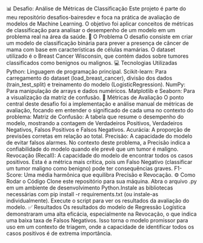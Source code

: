 ​📊 Desafio: Análise de Métricas de Classificação
​Este projeto é parte do meu repositório desafios-bairesdev e foca na prática de avaliação de modelos de Machine Learning. O objetivo foi aplicar conceitos de métricas de classificação para analisar o desempenho de um modelo em um problema real na área da saúde.
​🧬 O Problema
​O desafio consiste em criar um modelo de classificação binária para prever a presença de câncer de mama com base em características de células mamárias. O dataset utilizado é o Breast Cancer Wisconsin, que contém dados sobre tumores classificados como benignos ou malignos.
​💻 Tecnologias Utilizadas
​Python: Linguagem de programação principal.
​Scikit-learn: Para carregamento do dataset (load_breast_cancer), divisão dos dados (train_test_split) e treinamento do modelo (LogisticRegression).
​NumPy: Para manipulação de arrays e dados numéricos.
​Matplotlib e Seaborn: Para a visualização da matriz de confusão.
​🔬 Métricas de Avaliação
​O ponto central deste desafio foi a implementação e análise manual de métricas de avaliação, focando em entender o significado de cada uma no contexto do problema:
​Matriz de Confusão: A tabela que resume o desempenho do modelo, mostrando a contagem de Verdadeiros Positivos, Verdadeiros Negativos, Falsos Positivos e Falsos Negativos.
​Acurácia: A proporção de previsões corretas em relação ao total.
​Precisão: A capacidade do modelo de evitar falsos alarmes. No contexto deste problema, a Precisão indica a confiabilidade do modelo quando ele prevê que um tumor é maligno.
​Revocação (Recall): A capacidade do modelo de encontrar todos os casos positivos. Esta é a métrica mais crítica, pois um Falso Negativo (classificar um tumor maligno como benigno) pode ter consequências graves.
​F1-Score: Uma média harmônica que equilibra Precisão e Revocação.
​⚙️ Como Rodar o Código
​Clone este repositório para sua máquina.
​Abra o arquivo .py em um ambiente de desenvolvimento Python.
​Instale as bibliotecas necessárias com pip install -r requirements.txt (ou instale-as individualmente).
​Execute o script para ver os resultados da avaliação do modelo.
​✅ Resultados
​Os resultados do modelo de Regressão Logística demonstraram uma alta eficácia, especialmente na Revocação, o que indica uma baixa taxa de Falsos Negativos. Isso torna o modelo promissor para uso em um contexto de triagem, onde a capacidade de identificar todos os casos positivos é de extrema importância.
